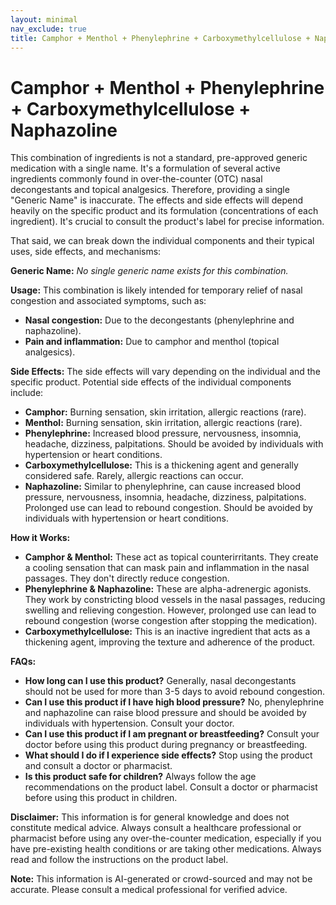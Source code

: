 ```yaml
---
layout: minimal
nav_exclude: true
title: Camphor + Menthol + Phenylephrine + Carboxymethylcellulose + Naphazoline
---
```


# Camphor + Menthol + Phenylephrine + Carboxymethylcellulose + Naphazoline

This combination of ingredients is not a standard, pre-approved generic medication with a single name.  It's a formulation of several active ingredients commonly found in over-the-counter (OTC) nasal decongestants and topical analgesics.  Therefore, providing a single "Generic Name" is inaccurate.  The effects and side effects will depend heavily on the specific product and its formulation (concentrations of each ingredient).  It's crucial to consult the product's label for precise information.

That said, we can break down the individual components and their typical uses, side effects, and mechanisms:

**Generic Name:**  *No single generic name exists for this combination.*


**Usage:** This combination is likely intended for temporary relief of nasal congestion and associated symptoms, such as:

* **Nasal congestion:** Due to the decongestants (phenylephrine and naphazoline).
* **Pain and inflammation:** Due to camphor and menthol (topical analgesics).


**Side Effects:** The side effects will vary depending on the individual and the specific product. Potential side effects of the individual components include:

* **Camphor:** Burning sensation, skin irritation, allergic reactions (rare).
* **Menthol:** Burning sensation, skin irritation, allergic reactions (rare).
* **Phenylephrine:** Increased blood pressure, nervousness, insomnia, headache, dizziness, palpitations.  Should be avoided by individuals with hypertension or heart conditions.
* **Carboxymethylcellulose:** This is a thickening agent and generally considered safe.  Rarely, allergic reactions can occur.
* **Naphazoline:** Similar to phenylephrine, can cause increased blood pressure, nervousness, insomnia, headache, dizziness, palpitations. Prolonged use can lead to rebound congestion. Should be avoided by individuals with hypertension or heart conditions.

**How it Works:**

* **Camphor & Menthol:**  These act as topical counterirritants. They create a cooling sensation that can mask pain and inflammation in the nasal passages. They don't directly reduce congestion.
* **Phenylephrine & Naphazoline:** These are alpha-adrenergic agonists. They work by constricting blood vessels in the nasal passages, reducing swelling and relieving congestion.  However, prolonged use can lead to rebound congestion (worse congestion after stopping the medication).
* **Carboxymethylcellulose:** This is an inactive ingredient that acts as a thickening agent, improving the texture and adherence of the product.


**FAQs:**

* **How long can I use this product?**  Generally, nasal decongestants should not be used for more than 3-5 days to avoid rebound congestion.
* **Can I use this product if I have high blood pressure?**  No, phenylephrine and naphazoline can raise blood pressure and should be avoided by individuals with hypertension. Consult your doctor.
* **Can I use this product if I am pregnant or breastfeeding?** Consult your doctor before using this product during pregnancy or breastfeeding.
* **What should I do if I experience side effects?** Stop using the product and consult a doctor or pharmacist.
* **Is this product safe for children?**  Always follow the age recommendations on the product label.  Consult a doctor or pharmacist before using this product in children.


**Disclaimer:** This information is for general knowledge and does not constitute medical advice.  Always consult a healthcare professional or pharmacist before using any over-the-counter medication, especially if you have pre-existing health conditions or are taking other medications.  Always read and follow the instructions on the product label.


**Note:** This information is AI-generated or crowd-sourced and may not be accurate. Please consult a medical professional for verified advice.